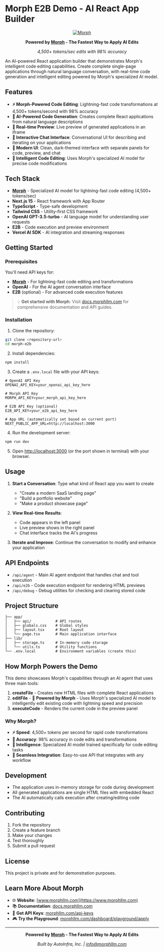 # Morph E2B Demo - AI React App Builder

<div align="center">
  
[![Morph](https://www.morphllm.com/logos/48.svg)](https://www.morphllm.com)

**Powered by [Morph](https://www.morphllm.com) - The Fastest Way to Apply AI Edits**

*4,500+ tokens/sec edits with 98% accuracy*

</div>

An AI-powered React application builder that demonstrates Morph's intelligent code editing capabilities. Create complete single-page applications through natural language conversation, with real-time code generation and intelligent editing powered by Morph's specialized AI model.

## Features

- **⚡ Morph-Powered Code Editing**: Lightning-fast code transformations at 4,500+ tokens/second with 98% accuracy
- **🤖 AI-Powered Code Generation**: Creates complete React applications from natural language descriptions
- **👀 Real-time Preview**: Live preview of generated applications in an iframe
- **💬 Interactive Chat Interface**: Conversational UI for describing and iterating on your applications
- **🎨 Modern UI**: Clean, dark-themed interface with separate panels for code, preview, and chat
- **🔄 Intelligent Code Editing**: Uses Morph's specialized AI model for precise code modifications

## Tech Stack

- **[Morph](https://www.morphllm.com)** - Specialized AI model for lightning-fast code editing (4,500+ tokens/sec)
- **Next.js 15** - React framework with App Router
- **TypeScript** - Type-safe development
- **Tailwind CSS** - Utility-first CSS framework
- **OpenAI GPT-3.5-turbo** - AI language model for understanding user requests
- **E2B** - Code execution and preview environment
- **Vercel AI SDK** - AI integration and streaming responses

## Getting Started

### Prerequisites

You'll need API keys for:
- **[Morph](https://www.morphllm.com/api-keys)** - For lightning-fast code editing and transformations
- **OpenAI** - For the AI agent conversation interface
- **E2B** (optional) - For advanced code execution features

> 💡 **Get started with Morph**: Visit [docs.morphllm.com](https://docs.morphllm.com) for comprehensive documentation and API guides.

### Installation

1. Clone the repository:
```bash
git clone <repository-url>
cd morph-e2b
```

2. Install dependencies:
```bash
npm install
```

3. Create a `.env.local` file with your API keys:
```env
# OpenAI API Key
OPENAI_API_KEY=your_openai_api_key_here

# Morph API Key
MORPH_API_KEY=your_morph_api_key_here

# E2B API Key (optional)
E2B_API_KEY=your_e2b_api_key_here

# App URL (automatically set based on current port)
NEXT_PUBLIC_APP_URL=http://localhost:3000
```

4. Run the development server:
```bash
npm run dev
```

5. Open [http://localhost:3000](http://localhost:3000) (or the port shown in terminal) with your browser.

## Usage

1. **Start a Conversation**: Type what kind of React app you want to create
   - "Create a modern SaaS landing page"
   - "Build a portfolio website"
   - "Make a product showcase page"

2. **View Real-time Results**: 
   - Code appears in the left panel
   - Live preview shows in the right panel
   - Chat interface tracks the AI's progress

3. **Iterate and Improve**: Continue the conversation to modify and enhance your application

## API Endpoints

- `/api/agent` - Main AI agent endpoint that handles chat and tool execution
- `/api/e2b` - Code execution endpoint for rendering HTML previews
- `/api/debug` - Debug utilities for checking and clearing stored code

## Project Structure

```
├── app/
│   ├── api/           # API routes
│   ├── globals.css    # Global styles
│   ├── layout.tsx     # Root layout
│   └── page.tsx       # Main application interface
├── lib/
│   ├── storage.ts     # In-memory code storage
│   └── utils.ts       # Utility functions
└── .env.local         # Environment variables (create this)
```

## How Morph Powers the Demo

This demo showcases Morph's capabilities through an AI agent that uses three main tools:

1. **createFile** - Creates new HTML files with complete React applications
2. **editFile** - 🚀 **Powered by Morph** - Uses Morph's specialized AI model to intelligently edit existing code with lightning speed and precision
3. **executeCode** - Renders the current code in the preview panel

### Why Morph?

- **⚡ Speed**: 4,500+ tokens per second for rapid code transformations
- **🎯 Accuracy**: 98% accuracy in code edits and transformations  
- **🧠 Intelligence**: Specialized AI model trained specifically for code editing tasks
- **🔄 Seamless Integration**: Easy-to-use API that integrates with any workflow

## Development

- The application uses in-memory storage for code during development
- All generated applications are single HTML files with embedded React
- The AI automatically calls execution after creating/editing code

## Contributing

1. Fork the repository
2. Create a feature branch
3. Make your changes
4. Test thoroughly
5. Submit a pull request

## License

This project is private and for demonstration purposes.

## Learn More About Morph

- 🌐 **Website**: [www.morphllm.com](https://www.morphllm.com)
- 📚 **Documentation**: [docs.morphllm.com](https://docs.morphllm.com)
- 🔑 **Get API Keys**: [morphllm.com/api-keys](https://www.morphllm.com/api-keys)
- 🎮 **Try the Playground**: [morphllm.com/dashboard/playground/apply](https://www.morphllm.com/dashboard/playground/apply)

---

<div align="center">

**Powered by [Morph](https://www.morphllm.com) - The Fastest Way to Apply AI Edits**

*Built by AutoInfra, Inc. | [info@morphllm.com](mailto:info@morphllm.com)*

</div>